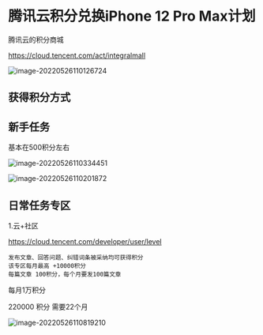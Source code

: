 

# 腾讯云积分兑换iPhone 12 Pro Max计划



腾讯云的积分商城

https://cloud.tencent.com/act/integralmall

![image-20220526110126724](https://imgoss.xgss.net/picgo/image-20220526110126724.png?aliyun)



## 获得积分方式



## 新手任务

基本在500积分左右

![image-20220526110334451](https://imgoss.xgss.net/picgo/image-20220526110334451.png?aliyun)

![image-20220526110201872](https://imgoss.xgss.net/picgo/image-20220526110201872.png?aliyun)



## 日常任务专区

1.云+社区

https://cloud.tencent.com/developer/user/level

    发布文章、回答问题、纠错词条被采纳均可获得积分
    该专区每月最高 +10000积分
    每篇文章 100积分，每个月要发100篇文章
每月1万积分

220000 积分 需要22个月

![image-20220526110819210](https://imgoss.xgss.net/picgo/image-20220526110819210.png?aliyun)